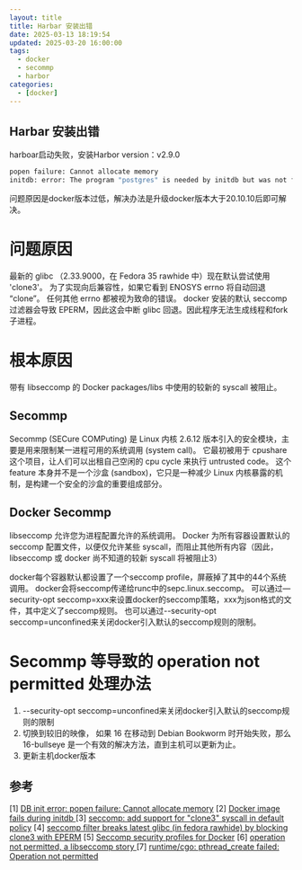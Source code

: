 ```yaml
---
layout: title
title: Harbar 安装出错
date: 2025-03-13 18:19:54
updated: 2025-03-20 16:00:00
tags:
  - docker
  - secommp
  - harbor
categories:
  - [docker]
---
```

## Harbar 安装出错
harboar启动失败，安装Harbor version：v2.9.0
```bash
popen failure: Cannot allocate memory
initdb: error: The program "postgres" is needed by initdb but was not found in the
```
问题原因是docker版本过低，解决办法是升级docker版本大于20.10.10后即可解决。

# 问题原因
最新的 glibc （2.33.9000，在 Fedora 35 rawhide 中）现在默认尝试使用 'clone3'。
为了实现向后兼容性，如果它看到 ENOSYS errno 将自动回退 “clone”。
任何其他 errno 都被视为致命的错误。
docker 安装的默认 seccomp 过滤器会导致 EPERM，因此这会中断 glibc 回退。因此程序无法生成线程和fork子进程。

# 根本原因
带有 libseccomp 的 Docker packages/libs 中使用的较新的 syscall 被阻止。

## Secommp
Secommp (SECure COMPuting) 是 Linux 内核 2.6.12 版本引入的安全模块，主要是用来限制某一进程可用的系统调用 (system call)。
它最初被用于 cpushare 这个项目，让人们可以出租自己空闲的 cpu cycle 来执行 untrusted code。
这个 feature 本身并不是一个沙盒 (sandbox)，它只是一种减少 Linux 内核暴露的机制，是构建一个安全的沙盒的重要组成部分。

## Docker Secommp
libseccomp 允许您为进程配置允许的系统调用。
Docker 为所有容器设置默认的 seccomp 配置文件，以便仅允许某些 syscall，而阻止其他所有内容（因此，libseccomp 或 docker 尚不知道的较新 syscall 将被阻止3）

docker每个容器默认都设置了一个seccomp profile，屏蔽掉了其中的44个系统调用。
docker会将seccomp传递给runc中的sepc.linux.seccomp。
可以通过—security-opt seccomp=xxx来设置docker的seccomp策略，xxx为json格式的文件，其中定义了seccomp规则。
也可以通过--security-opt seccomp=unconfined来关闭docker引入默认的seccomp规则的限制。

# Secommp 等导致的 operation not permitted 处理办法
1. --security-opt seccomp=unconfined来关闭docker引入默认的seccomp规则的限制
2. 切换到较旧的映像， 如果 16 在移动到 Debian Bookworm 时开始失败，那么 16-bullseye 是一个有效的解决方法，直到主机可以更新为止。
3. 更新主机docker版本



## 参考
[1] [DB init error: popen failure: Cannot allocate memory](https://github.com/goharbor/harbor/issues/19141)
[2] [Docker image fails during initdb ](https://github.com/timescale/timescaledb-docker-ha/issues/260)
[3] [seccomp: add support for "clone3" syscall in default policy](https://github.com/moby/moby/pull/42681)
[4] [seccomp filter breaks latest glibc (in fedora rawhide) by blocking clone3 with EPERM](https://github.com/moby/moby/issues/42680)
[5] [Seccomp security profiles for Docker](https://docs.docker.com/engine/security/seccomp/)
[6] [operation not permitted, a libseccomp story ](https://github.com/docker-library/official-images/issues/16829)
[7] [runtime/cgo: pthread_create failed: Operation not permitted](https://github.com/docker-library/golang/issues/467)